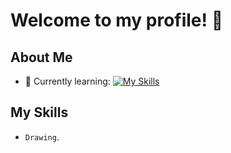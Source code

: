  # Welcome to my profile! 👋

## About Me

- 🌱 Currently learning: [![My Skills](https://skillicons.dev/icons?i=haxe,haxeflixel&theme=dark)](https://skillicons.dev)

## My Skills

  - `Drawing`.

